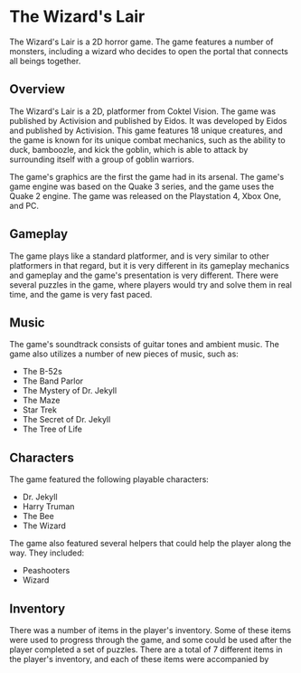 # The Wizard's Lair

The Wizard's Lair is a 2D horror game. The game features a number of monsters, including a wizard who decides to open the portal that connects all beings together.

## Overview

The Wizard's Lair is a 2D, platformer from Coktel Vision. The game was published by Activision and published by Eidos. It was developed by Eidos and published by Activision. This game features 18 unique creatures, and the game is known for its unique combat mechanics, such as the ability to duck, bamboozle, and kick the goblin, which is able to attack by surrounding itself with a group of goblin warriors.

The game's graphics are the first the game had in its arsenal. The game's game engine was based on the Quake 3 series, and the game uses the Quake 2 engine. The game was released on the Playstation 4, Xbox One, and PC.

## Gameplay

The game plays like a standard platformer, and is very similar to other platformers in that regard, but it is very different in its gameplay mechanics and gameplay and the game's presentation is very different. There were several puzzles in the game, where players would try and solve them in real time, and the game is very fast paced.

## Music

The game's soundtrack consists of guitar tones and ambient music. The game also utilizes a number of new pieces of music, such as:

*   The B-52s
*   The Band Parlor
*   The Mystery of Dr. Jekyll
*   The Maze
*   Star Trek
*   The Secret of Dr. Jekyll
*   The Tree of Life

## Characters

The game featured the following playable characters:

*   Dr. Jekyll
*   Harry Truman
*   The Bee
*   The Wizard

The game also featured several helpers that could help the player along the way. They included:

*   Peashooters
*   Wizard

## Inventory

There was a number of items in the player's inventory. Some of these items were used to progress through the game, and some could be used after the player completed a set of puzzles. There are a total of 7 different items in the player's inventory, and each of these items were accompanied by